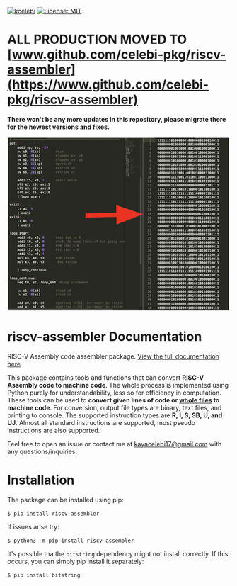 [![kcelebi](https://circleci.com/gh/kcelebi/riscv-assembler.svg?style=svg)](https://circleci.com/gh/kcelebi/riscv-assembler)
[![License: MIT](https://img.shields.io/badge/License-MIT-yellow.svg)](https://opensource.org/licenses/MIT)

# ALL PRODUCTION MOVED TO [www.github.com/celebi-pkg/riscv-assembler](https://www.github.com/celebi-pkg/riscv-assembler)

**There won't be any more updates in this repository, please migrate there for the newest versions and fixes.**

![example](references/mdimg.png)
# riscv-assembler Documentation
RISC-V Assembly code assembler package. [View the full documentation here](https://www.riscvassembler.org)

This package contains tools and functions that can convert **RISC-V Assembly code to machine code**. The whole process is implemented using Python purely for understandability, less so for efficiency in computation. These tools can be used to **convert given lines of code or [whole files](#convert) to machine code**. For conversion, output file types are binary, text files, and printing to console. The supported instruction types are **R, I, S, SB, U, and UJ**. Almost all standard instructions are supported, most pseudo instructions are also supported.

Feel free to open an issue or contact me at [kayacelebi17@gmail.com](mailto:kayacelebi17@gmail.com?subject=[GitHub]%20riscv-assembler) with any questions/inquiries.

# Installation
The package can be installed using pip:

    $ pip install riscv-assembler

If issues arise try:

    $ python3 -m pip install riscv-assembler

It's possible tha the ``bitstring`` dependency might not install correctly. If this occurs, you can simply pip install it separately:

    $ pip install bitstring

